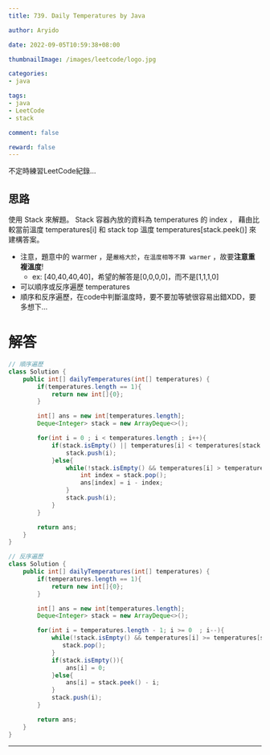 ```yaml
---
title: 739. Daily Temperatures by Java

author: Aryido

date: 2022-09-05T10:59:38+08:00

thumbnailImage: /images/leetcode/logo.jpg

categories:
- java

tags:
- java
- LeetCode
- stack

comment: false

reward: false
---
```

<!--BODY-->
不定時練習LeetCode紀錄...

<!--more-->
## 思路
使用 Stack 來解題。 Stack 容器內放的資料為 temperatures 的 index ， 藉由比較當前溫度 temperatures[i] 和 stack top 溫度 temperatures[stack.peek()] 來建構答案。

- 注意，題意中的 warmer ，是`嚴格大於`，`在溫度相等不算 warmer` ，故要**注意重複溫度**!
  - ex: [40,40,40,40]，希望的解答是[0,0,0,0]，而不是[1,1,1,0]
- 可以順序或反序遍歷 temperatures
- 順序和反序遍歷，在code中判斷溫度時，要不要加等號很容易出錯XDD，要多想下...

# 解答
```java
// 順序遍歷
class Solution {
    public int[] dailyTemperatures(int[] temperatures) {
        if(temperatures.length == 1){
            return new int[]{0};
        }

        int[] ans = new int[temperatures.length];
        Deque<Integer> stack = new ArrayDeque<>();

        for(int i = 0 ; i < temperatures.length ; i++){
            if(stack.isEmpty() || temperatures[i] < temperatures[stack.peek()] ){
                stack.push(i);
            }else{
                while(!stack.isEmpty() && temperatures[i] > temperatures[stack.peek()]){ // strictly greater
                    int index = stack.pop();
                    ans[index] = i - index;
                }
                stack.push(i);
            }
        }

        return ans;
    }
}
```


```java
// 反序遍歷
class Solution {
    public int[] dailyTemperatures(int[] temperatures) {
        if(temperatures.length == 1){
            return new int[]{0};
        }

        int[] ans = new int[temperatures.length];
        Deque<Integer> stack = new ArrayDeque<>();

        for(int i = temperatures.length - 1; i >= 0  ; i--){
            while(!stack.isEmpty() && temperatures[i] >= temperatures[stack.peek()]){ // need equality
               stack.pop();
            }
            if(stack.isEmpty()){
                ans[i] = 0;
            }else{
                ans[i] = stack.peek() - i;
            }
            stack.push(i);
        }

        return ans;
    }
}
```
---